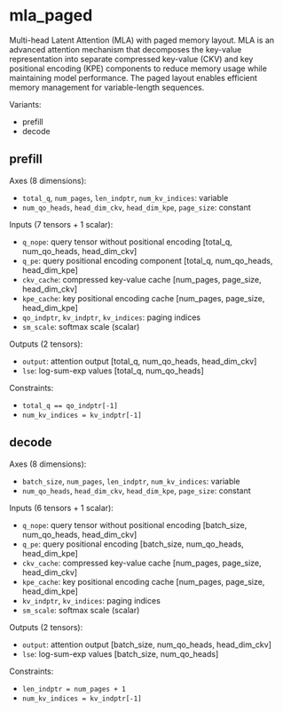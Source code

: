# mla_paged

 Multi-head Latent Attention (MLA) with paged memory layout. MLA is an advanced attention mechanism that decomposes the key-value representation into separate compressed key-value (CKV) and key positional encoding (KPE) components to reduce memory usage while maintaining model performance. The paged layout enables efficient memory management for variable-length sequences.

Variants:
- prefill
- decode

## prefill

Axes (8 dimensions):
- `total_q`, `num_pages`, `len_indptr`, `num_kv_indices`: variable
- `num_qo_heads`, `head_dim_ckv`, `head_dim_kpe`, `page_size`: constant

Inputs (7 tensors + 1 scalar):
- `q_nope`: query tensor without positional encoding [total_q, num_qo_heads, head_dim_ckv]
- `q_pe`: query positional encoding component [total_q, num_qo_heads, head_dim_kpe]
- `ckv_cache`: compressed key-value cache [num_pages, page_size, head_dim_ckv]
- `kpe_cache`: key positional encoding cache [num_pages, page_size, head_dim_kpe]
- `qo_indptr`, `kv_indptr`, `kv_indices`: paging indices
- `sm_scale`: softmax scale (scalar)

Outputs (2 tensors):
- `output`: attention output [total_q, num_qo_heads, head_dim_ckv]
- `lse`: log-sum-exp values [total_q, num_qo_heads]

Constraints:
- `total_q == qo_indptr[-1]`
- `num_kv_indices = kv_indptr[-1]`

## decode

Axes (8 dimensions):
- `batch_size`, `num_pages`, `len_indptr`, `num_kv_indices`: variable
- `num_qo_heads`, `head_dim_ckv`, `head_dim_kpe`, `page_size`: constant

Inputs (6 tensors + 1 scalar):
- `q_nope`: query tensor without positional encoding [batch_size, num_qo_heads, head_dim_ckv]
- `q_pe`: query positional encoding [batch_size, num_qo_heads, head_dim_kpe]
- `ckv_cache`: compressed key-value cache [num_pages, page_size, head_dim_ckv]
- `kpe_cache`: key positional encoding cache [num_pages, page_size, head_dim_kpe]
- `kv_indptr`, `kv_indices`: paging indices
- `sm_scale`: softmax scale (scalar)

Outputs (2 tensors):
- `output`: attention output [batch_size, num_qo_heads, head_dim_ckv]
- `lse`: log-sum-exp values [batch_size, num_qo_heads]

Constraints:
- `len_indptr = num_pages + 1`
- `num_kv_indices = kv_indptr[-1]`
